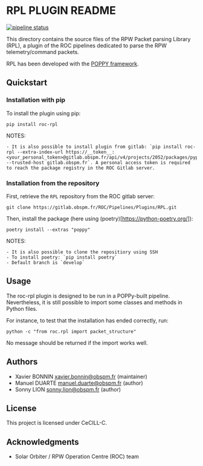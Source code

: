 RPL PLUGIN README
=================

[![pipeline status](https://gitlab.obspm.fr/ROC/Pipelines/Plugins/RPL/badges/develop/pipeline.svg)](https://gitlab.obspm.fr/ROC/Pipelines/Plugins/RPL/pipelines)

This directory contains the source files of the RPW Packet parsing Library (RPL), a plugin of the ROC pipelines dedicated to parse the RPW telemetry/command packets.

RPL has been developed with the [POPPY framework](https://poppy-framework.readthedocs.io/en/latest/).

## Quickstart

### Installation with pip

To install the plugin using pip:

```
pip install roc-rpl
```

NOTES:

    - It is also possible to install plugin from gitlab: `pip install roc-rpl --extra-index-url https://__token__:<your_personal_token>@gitlab.obspm.fr/api/v4/projects/2052/packages/pypi/simple --trusted-host gitlab.obspm.fr`. A personal access token is required to reach the package registry in the ROC Gitlab server.

### Installation from the repository

First, retrieve the `RPL` repository from the ROC gitlab server:

```
git clone https://gitlab.obspm.fr/ROC/Pipelines/Plugins/RPL.git
```

Then, install the package (here using (poetry)[https://python-poetry.org/]):

```
poetry install --extras "poppy"
```

NOTES:

    - It is also possible to clone the repositiory using SSH
    - To install poetry: `pip install poetry`
    - Default branch is `develop`

## Usage

The roc-rpl plugin is designed to be run in a POPPy-built pipeline.
Nevertheless, it is still possible to import some classes and methods in Python files.

For instance, to test that the installation has ended correctly, run:

```
python -c "from roc.rpl import packet_structure"
```

No message should be returned if the import works well.

## Authors

* Xavier BONNIN xavier.bonnin@obspm.fr (maintainer)
* Manuel DUARTE manuel.duarte@obspm.fr (author)
* Sonny LION sonny.lion@obspm.fr (author)

License
-------

This project is licensed under CeCILL-C.

Acknowledgments
---------------

* Solar Orbiter / RPW Operation Centre (ROC) team
